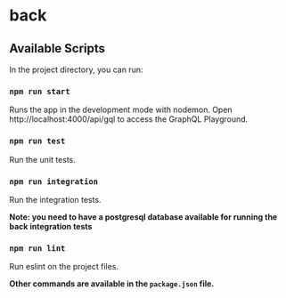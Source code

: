 # back

## Available Scripts

In the project directory, you can run:

### `npm run start`

Runs the app in the development mode with nodemon.
Open http://localhost:4000/api/gql to access the GraphQL Playground.

### `npm run test`

Run the unit tests.

### `npm run integration`

Run the integration tests.

**Note: you need to have a postgresql database available for running the back integration tests**

### `npm run lint`

Run eslint on the project files.

**Other commands are available in the `package.json` file.**
